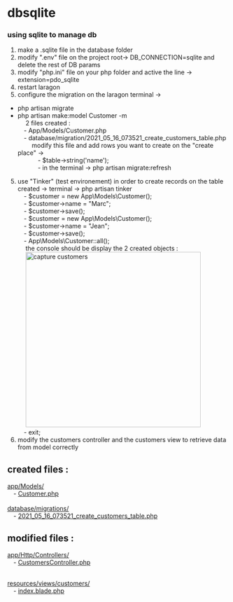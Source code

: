 
# dbsqlite

### using sqlite to manage db
1) make a .sqlite file in the database folder
2) modify ".env" file on the project root-> DB_CONNECTION=sqlite and delete the rest of DB params
3) modify "php.ini" file on your php folder and active the line  -> extension=pdo_sqlite
4) restart laragon
5) configure the migration on the laragon terminal ->
- php artisan migrate
- php artisan make:model Customer -m 
<br/>&emsp; 2 files created :
<br/>&emsp;- App/Models/Customer.php
<br/>&emsp;- database/migration/2021_05_16_073521_create_customers_table.php
<br/>&emsp;&emsp; modify this file and add rows you want to create on the "create place" ->
<br/>&emsp;&emsp;&emsp; - $table->string('name');
<br/>&emsp;&emsp;&emsp; - in the terminal -> php artisan migrate:refresh
5) use "Tinker" (test environement) in order to create records on the table created -> terminal -> php artisan tinker
<br/>&emsp;- $customer = new App\Models\Customer();
<br/>&emsp;- $customer->name = "Marc";
<br/>&emsp;- $customer->save();
<br/>&emsp;- $customer = new App\Models\Customer();
<br/>&emsp;- $customer->name = "Jean";
<br/>&emsp;- $customer->save();
<br/>&emsp;- App\Models\Customer::all();
<br/>&emsp; the console should be display the 2 created objects :
<br/>&emsp; <img src="https://github.com/Geoffrey-Carpentier/1st_laravel_project/blob/main/captures/tinker_display_created_customers.JPG" alt="capture customers" width="400">
<br/>&emsp;- exit;
6) modify the customers controller and the customers view to retrieve data from model correctly

created files :
----------------
[app/Models/](https://github.com/Geoffrey-Carpentier/1st_laravel_project/tree/main/app/Models)
<br/>&emsp;- [Customer.php](https://github.com/Geoffrey-Carpentier/1st_laravel_project/blob/6f6097c592cbb877a1129940c20061f5580aee3f/app/Models/Customer.php)
<br/><br/>[database/migrations/](https://github.com/Geoffrey-Carpentier/1st_laravel_project/tree/main/database/migrations)
<br/>&emsp;- [2021_05_16_073521_create_customers_table.php](https://github.com/Geoffrey-Carpentier/1st_laravel_project/blob/6f6097c592cbb877a1129940c20061f5580aee3f/database/migrations/2021_05_16_073521_create_customers_table.php)

modified files :
----------------
[app/Http/Controllers/](https://github.com/Geoffrey-Carpentier/1st_laravel_project/tree/main/app/Http/Controllers)
<br/>&emsp;- [CustomersController.php](https://github.com/Geoffrey-Carpentier/1st_laravel_project/blob/6f6097c592cbb877a1129940c20061f5580aee3f/app/Http/Controllers/CustomersController.php)

<br/>[resources/views/customers/](https://github.com/Geoffrey-Carpentier/1st_laravel_project/tree/main/resources/views/customers)
<br/>&emsp;- [index.blade.php](https://github.com/Geoffrey-Carpentier/1st_laravel_project/blob/6f6097c592cbb877a1129940c20061f5580aee3f/resources/views/customers/index.blade.php)
